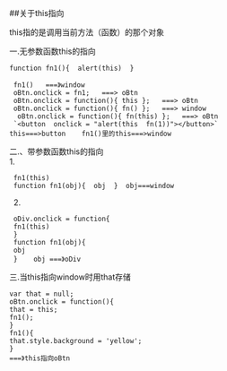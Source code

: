 ##关于this指向

this指的是调用当前方法（函数）的那个对象 
  
一.无参数函数this的指向  

`function fn1(){  alert(this)  }`  

     fn1()   ===》window   
     oBtn.onclick = fn1;   ===> oBtn    
     oBtn.onclick = function(){ this };   ===> oBtn    
     oBtn.onclick = function(){ fn() };   ===> window
      oBtn.onclick = function(){ fn(this) };   ===> oBtn
     `<button  onclick = "alert(this  fn(1))"></button>`      this===>button    fn1()里的this===>window   
二.、带参数函数this的指向  
1.
     
     fn1(this)  
     function fn1(obj){  obj  }  obj===window    
2.

     oDiv.onclick = function{
     fn1(this) 
     }  
     function fn1(obj){
     obj
     }    obj ===》oDiv   
三.当this指向window时用that存储  

    var that = null;
    oBtn.onclick = function(){
    that = this;
    fn1();
    }
    fn1(){
	that.style.background = 'yellow'; 
	}    
    ===》this指向oBtn


 
    
